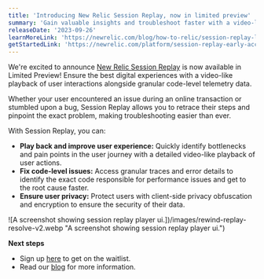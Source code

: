 ```yaml
---
title: 'Introducing New Relic Session Replay, now in limited preview'
summary: 'Gain valuable insights and troubleshoot faster with a video-like playback of your user’s interactions'
releaseDate: '2023-09-26'
learnMoreLink: 'https://newrelic.com/blog/how-to-relic/session-replay-limited-preview-announcement'
getStartedLink: 'https://newrelic.com/platform/session-replay-early-access'
---
```


We're excited to announce [New Relic Session Replay](https://newrelic.com/platform/session-replay) is now available in Limited Preview! Ensure the best digital experiences with a video-like playback of user interactions alongside granular code-level telemetry data.

Whether your user encountered an issue during an online transaction or stumbled upon a bug, Session Replay allows you to retrace their steps and pinpoint the exact problem, making troubleshooting easier than ever.

With Session Replay, you can:

- **Play back and improve user experience:** Quickly identify bottlenecks and pain points in the user journey with a detailed video-like playback of user actions.
- **Fix code-level issues:** Access granular traces and error details to identify the exact code responsible for performance issues and get to the root cause faster.
- **Ensure user privacy:** Protect users with client-side privacy obfuscation and encryption to ensure the security of their data.

![A screenshot showing session replay player ui.])/images/rewind-replay-resolve-v2.webp "A screenshot showing session replay player ui.")

**Next steps**

- Sign up [here](https://newrelic.com/platform/session-replay-early-access) to get on the waitlist.
- Read our [blog](https://newrelic.com/blog/how-to-relic/session-replay-limited-preview-announcement) for more information.
